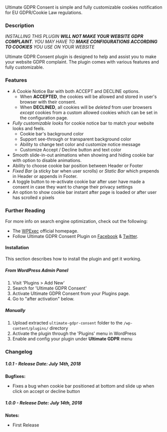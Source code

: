 Ultimate GDPR Consent is simple and fully customizable cookies notification for EU GDPR/Cookie Law regulations.

### Description

_INSTALLING THIS PLUGIN **WILL NOT MAKE YOUR WEBSITE GDPR COMPLAINT**. YOU MAY HAVE TO **MAKE CONFIGURATIONS ACCORDING TO COOKIES** YOU USE ON YOUR WEBSITE_

Ultimate GDPR Consent plugin is designed to help and assist you to make your website GDPR complaint. The plugin comes with various features and fully customizable.

### Features

-   A Cookie Notice Bar with both ACCEPT and DECLINE options.
    -   When **ACCEPTED**, the cookies will be allowed and stored in user's browser with their consent.
    -   When **DECLINED**, all cookies will be _deleted_ from user browsers _except_ cookies from a custom allowed cookies which can be set in the configuration page.
-   _Fully customizable looks_ for cookie notice bar to match your website looks and feels.
    -   Cookie bar's background color
    -   Support see-through or transparent background color
    -   Ability to change text color and customize notice message
    -   Customize Accept / Decline button and text color
-   Smooth slide-in-out animations when showing and hiding cookie bar with option to disable animations.
-   Ability to choose cookie bar position between Header or Footer
-   _Fixed Bar_ (a sticky bar when user scrolls) or _Static Bar_ which prepends in Header or appends in Footer.
-   A toggle button to re-activate cookie bar after user have made a consent in case they want to change their privacy settings
-   An option to show cookie bar instant after page is loaded or after user has scrolled x pixels

### Further Reading

For more info on search engine optimization, check out the following:

-   The [WPExec](https://www.wpexec.com) official homepage.
-   Follow Ultimate GDPR Consent Plugin on [Facebook](https://facebook.com/WPExec) & [Twitter](https://twitter.com/WPExec).

#### Installation

This section describes how to install the plugin and get it working.

##### From WordPress Admin Panel

1.  Visit 'Plugins > Add New'
1.  Search for 'Ultimate GDPR Consent'
1.  Activate Ultimate GDPR Consent from your Plugins page.
1.  Go to "after activation" below.

##### Manually

1.  Upload extracted `ultimate-gdpr-consent` folder to the `/wp-content/plugins/` directory
1.  Activate the plugin through the 'Plugins' menu in WordPress
1.  Enable and config your plugin under **Ultimate GDPR** menu

### Changelog

##### 1.0.1 - Release Date: July 14th, 2018

**Bugfixes:**

-   Fixes a bug when cookie bar positioned at bottom and slide up when click on accept or decline button

##### 1.0.0 - Release Date: July 14th, 2018

**Notes:**

-   First Release
